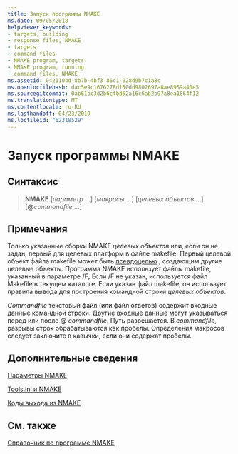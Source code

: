 ```yaml
---
title: Запуск программы NMAKE
ms.date: 09/05/2018
helpviewer_keywords:
- targets, building
- response files, NMAKE
- targets
- command files
- NMAKE program, targets
- NMAKE program, running
- command files, NMAKE
ms.assetid: 0421104d-8b7b-4bf3-86c1-928d9b7c1a8c
ms.openlocfilehash: dac5e9c1676278d150dd9802697a8ae8959a40e5
ms.sourcegitcommit: 0ab61bc3d2b6cfbd52a16c6ab2b97a8ea1864f12
ms.translationtype: MT
ms.contentlocale: ru-RU
ms.lasthandoff: 04/23/2019
ms.locfileid: "62318529"
---
```

# <a name="running-nmake"></a>Запуск программы NMAKE

## <a name="syntax"></a>Синтаксис

> **NMAKE** [*параметр* ...] [*макросы* ...] [*целевых объектов* ...] [**\@**<em>commandfile</em> ...]

## <a name="remarks"></a>Примечания

Только указанные сборки NMAKE *целевых объектов* или, если он не задан, первый для целевых платформ в файле makefile. Первый целевой объект файла makefile может быть [псевдоцелью](pseudotargets.md) , создающим другие целевые объекты. Программа NMAKE использует файлы makefile, указанный в параметре /F; Если /F не указан, используется файл Makefile в текущем каталоге. Если указан файл makefile, он использует правила вывода для построения командной строки *целевых объектов*.

*Commandfile* текстовый файл (или файл ответов) содержит входные данные командной строки. Другие входные данные могут указываться перед или после \@ *commandfile*. Путь разрешается. В *commandfile*, разрывы строк обрабатываются как пробелы. Определения макросов следует заключите в кавычки, если они содержат пробелы.

## <a name="what-do-you-want-to-know-more-about"></a>Дополнительные сведения

[Параметры NMAKE](nmake-options.md)

[Tools.ini и NMAKE](tools-ini-and-nmake.md)

[Коды выхода из NMAKE](exit-codes-from-nmake.md)

## <a name="see-also"></a>См. также

[Справочник по программе NMAKE](nmake-reference.md)
